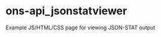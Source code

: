 ons-api_jsonstatviewer
======================

Example JS/HTML/CSS page for viewing JSON-STAT output 
